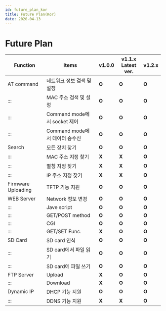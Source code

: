 ```yaml
---
id: future_plan_kor
title: Future Plan(Kor)
date: 2020-04-13
---
```


# Future Plan

<table>
<thead>
<tr class="header">
<th>Function</th>
<th>Items</th>
<th>v1.0.0</th>
<th>v1.1.x<br />
Latest ver.</th>
<th>v1.2.x</th>
</tr>
</thead>
<tbody>
<tr class="odd">
<td>AT command</td>
<td>네트워크 정보 검색 및 설정</td>
<td><strong>O</strong></td>
<td><strong>O</strong></td>
<td><strong>O</strong></td>
</tr>
<tr class="even">
<td>:::</td>
<td>MAC 주소 검색 및 설정</td>
<td><strong>O</strong></td>
<td><strong>O</strong></td>
<td><strong>O</strong></td>
</tr>
<tr class="odd">
<td>:::</td>
<td>Command mode에서 socket 제어</td>
<td><strong>O</strong></td>
<td><strong>O</strong></td>
<td><strong>O</strong></td>
</tr>
<tr class="even">
<td>:::</td>
<td>Command mode에서 데이터 송수신</td>
<td><strong>O</strong></td>
<td><strong>O</strong></td>
<td><strong>O</strong></td>
</tr>
<tr class="odd">
<td>Search</td>
<td>모든 장치 찾기</td>
<td><strong>O</strong></td>
<td><strong>O</strong></td>
<td><strong>O</strong></td>
</tr>
<tr class="even">
<td>:::</td>
<td>MAC 주소 지정 찾기</td>
<td><strong>X</strong></td>
<td><strong>X</strong></td>
<td><strong>O</strong></td>
</tr>
<tr class="odd">
<td>:::</td>
<td>별칭 지정 찾기</td>
<td><strong>X</strong></td>
<td><strong>X</strong></td>
<td><strong>O</strong></td>
</tr>
<tr class="even">
<td>:::</td>
<td>IP 주소 지정 찾기</td>
<td><strong>X</strong></td>
<td><strong>X</strong></td>
<td><strong>O</strong></td>
</tr>
<tr class="odd">
<td>Firmware Uploading</td>
<td>TFTP 기능 지원</td>
<td><strong>O</strong></td>
<td><strong>O</strong></td>
<td><strong>O</strong></td>
</tr>
<tr class="even">
<td>WEB Server</td>
<td>Network 정보 변경</td>
<td><strong>O</strong></td>
<td><strong>O</strong></td>
<td><strong>O</strong></td>
</tr>
<tr class="odd">
<td>:::</td>
<td>Jave script</td>
<td><strong>O</strong></td>
<td><strong>O</strong></td>
<td><strong>O</strong></td>
</tr>
<tr class="even">
<td>:::</td>
<td>GET/POST method</td>
<td><strong>O</strong></td>
<td><strong>O</strong></td>
<td><strong>O</strong></td>
</tr>
<tr class="odd">
<td>:::</td>
<td>CGI</td>
<td><strong>O</strong></td>
<td><strong>O</strong></td>
<td><strong>O</strong></td>
</tr>
<tr class="even">
<td>:::</td>
<td>GET/SET Func.</td>
<td><strong>X</strong></td>
<td><strong>O</strong></td>
<td><strong>O</strong></td>
</tr>
<tr class="odd">
<td>SD Card</td>
<td>SD card 인식</td>
<td><strong>O</strong></td>
<td><strong>O</strong></td>
<td><strong>O</strong></td>
</tr>
<tr class="even">
<td>:::</td>
<td>SD card에서 파일 읽기</td>
<td><strong>O</strong></td>
<td><strong>O</strong></td>
<td><strong>O</strong></td>
</tr>
<tr class="odd">
<td>:::</td>
<td>SD card에 파일 쓰기</td>
<td><strong>O</strong></td>
<td><strong>O</strong></td>
<td><strong>O</strong></td>
</tr>
<tr class="even">
<td>FTP Server</td>
<td>Upload</td>
<td><strong>X</strong></td>
<td><strong>O</strong></td>
<td><strong>O</strong></td>
</tr>
<tr class="odd">
<td>:::</td>
<td>Download</td>
<td><strong>X</strong></td>
<td><strong>O</strong></td>
<td><strong>O</strong></td>
</tr>
<tr class="even">
<td>Dynamic IP</td>
<td>DHCP 기능 지원</td>
<td><strong>O</strong></td>
<td><strong>O</strong></td>
<td><strong>O</strong></td>
</tr>
<tr class="odd">
<td>:::</td>
<td>DDNS 기능 지원</td>
<td><strong>X</strong></td>
<td><strong>X</strong></td>
<td><strong>O</strong></td>
</tr>
</tbody>
</table>
